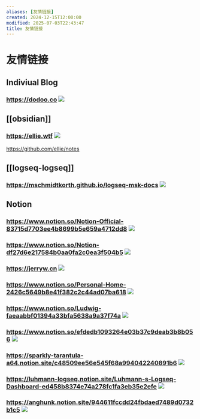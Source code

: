 ```yaml
---
aliases: [友情链接]
created: 2024-12-15T12:00:00
modified: 2025-07-03T22:43:47
title: 友情链接
---
```


# 友情链接

## Indiviual Blog

### https://dodoo.co ![](https://img.shields.io/website?url=https://dodoo.co&style=for-the-badge&label=)

## [[obsidian]]

### https://ellie.wtf ![](https://img.shields.io/website?url=https://ellie.wtf&style=for-the-badge&label=)

https://github.com/ellie/notes

## [[logseq-logseq]]

### https://mschmidtkorth.github.io/logseq-msk-docs ![](https://img.shields.io/website?url=https://mschmidtkorth.github.io/logseq-msk-docs&style=for-the-badge&label=)

## Notion

### https://www.notion.so/Notion-Official-83715d7703ee4b8699b5e659a4712dd8 ![](https://img.shields.io/website?url=https://www.notion.so/Notion-Official-83715d7703ee4b8699b5e659a4712dd8&style=for-the-badge&label=)

### https://www.notion.so/Notion-df27d6e217584b0aa0fa2c0ea3f504b5 ![](https://img.shields.io/website?url=https://www.notion.so/Notion-df27d6e217584b0aa0fa2c0ea3f504b5&style=for-the-badge&label=)

### https://jerryw.cn ![](https://img.shields.io/website?url=https://jerryw.cn&style=for-the-badge&label=)

### https://www.notion.so/Personal-Home-2426c5649b8e41f382c2c44ad07ba618 ![](https://img.shields.io/website?url=https://www.notion.so/Personal-Home-2426c5649b8e41f382c2c44ad07ba618&style=for-the-badge&label=)

### https://www.notion.so/Ludwig-faeaabbf01394a33bfa5638a9a37f74a ![](https://img.shields.io/website?url=https://www.notion.so/Ludwig-faeaabbf01394a33bfa5638a9a37f74a&style=for-the-badge&label=)

### https://www.notion.so/efdedb1093264e03b37c9deab3b8b056 ![](https://img.shields.io/website?url=https://www.notion.so/efdedb1093264e03b37c9deab3b8b056&style=for-the-badge&label=)

### https://sparkly-tarantula-a64.notion.site/c48509ee56e545f68a994042240891b6 ![](https://img.shields.io/website?url=https://sparkly-tarantula-a64.notion.site/c48509ee56e545f68a994042240891b6&style=for-the-badge&label=)

### https://luhmann-logseq.notion.site/Luhmann-s-Logseq-Dashboard-ed458b8374e74a278fc1fa3eb35e2efe ![](https://img.shields.io/website?url=https://luhmann-logseq.notion.site/Luhmann-s-Logseq-Dashboard-ed458b8374e74a278fc1fa3eb35e2efe&style=for-the-badge&label=)

### https://anghunk.notion.site/944611fccdd24fbdaed7489d0732b1c5 ![](https://img.shields.io/website?url=https://anghunk.notion.site/944611fccdd24fbdaed7489d0732b1c5&style=for-the-badge&label=)
